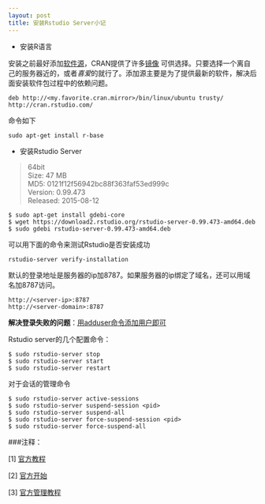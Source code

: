 ```yaml
---
layout: post
title: 安装Rstudio Server小记
---
```




 + 安装R语言  

安装之前最好添加[软件源](https://cran.rstudio.com/bin/linux/ubuntu/README.html)，CRAN提供了许多[镜像](https://cran.r-project.org/mirrors.html) 可供选择。只要选择一个离自己的服务器近的，或者*喜爱*的就行了。添加源主要是为了提供最新的软件，解决后面安装软件包过程中的依赖问题。

	deb http://<my.favorite.cran.mirror>/bin/linux/ubuntu trusty/
	http://cran.rstudio.com/

命令如下

	sudo apt-get install r-base

 + 安装Rstudio Server

>64bit  
Size:  47 MB  
MD5: 0121f12f56942bc88f363faf53ed999c  
Version:  0.99.473  
Released:  2015-08-12

	$ sudo apt-get install gdebi-core
	$ wget https://download2.rstudio.org/rstudio-server-0.99.473-amd64.deb
	$ sudo gdebi rstudio-server-0.99.473-amd64.deb

可以用下面的命令来测试Rstudio是否安装成功

	rstudio-server verify-installation

默认的登录地址是服务器的ip加8787。如果服务器的ip绑定了域名，还可以用域名加8787访问。

	http://<server-ip>:8787
	http://<server-domain>:8787

**解决登录失败的问题**：[用adduser命令添加用户即可](https://support.rstudio.com/hc/en-us/signin?return_to=https%3A%2F%2Fsupport.rstudio.com%2Fhc%2Fcommunities%2Fpublic%2Fquestions%2F200646688-RStudio-Server-Unable-To-Connect-To-Service)

Rstudio server的几个配置命令：

	$ sudo rstudio-server stop
	$ sudo rstudio-server start
	$ sudo rstudio-server restart

对于会话的管理命令

	$ sudo rstudio-server active-sessions
	$ sudo rstudio-server suspend-session <pid>
	$ sudo rstudio-server suspend-all
	$ sudo rstudio-server force-suspend-session <pid>
	$ sudo rstudio-server force-suspend-all

###注释：

[1] [官方教程](https://www.rstudio.com/products/rstudio/download-server/)

[2] [官方开始](https://support.rstudio.com/hc/en-us/articles/200552306-Getting-Started)

[3] [官方管理教程](https://support.rstudio.com/hc/en-us/articles/200532327-Managing-the-Server)